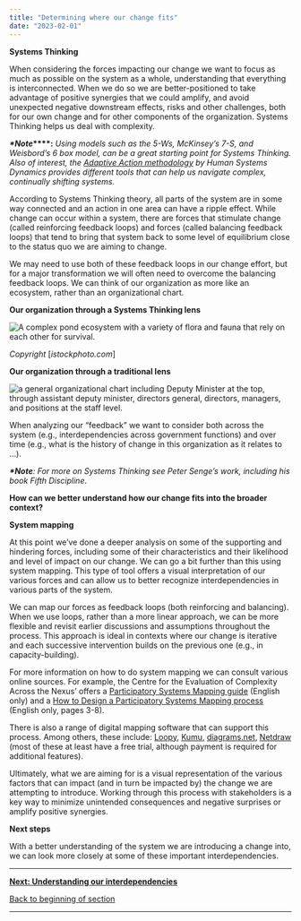 ```yaml
---
title: "Determining where our change fits"
date: "2023-02-01"
---
```


**Systems Thinking**

When considering the forces impacting our change we want to focus as much as possible on the system as a whole, understanding that everything is interconnected. When we do so we are better-positioned to take advantage of positive synergies that we could amplify, and avoid unexpected negative downstream effects, risks and other challenges, both for our own change and for other components of the organization. Systems Thinking helps us deal with complexity.

**_\*Note_****:** _Using models such as the 5-Ws,_ _McKinsey’s 7-S, and Weisbord’s 6 box model, can be a great starting point for Systems Thinking. Also of interest, the_ [_Adaptive Action methodology_](https://www.hsdinstitute.org/resources/adaptive-action.html#:~:text=Adaptive%20Action%20is%20an%20iterative,identify%20your%20next%20wise%20action.) _by Human Systems Dynamics provides different tools that can help us navigate complex, continually shifting systems._

According to Systems Thinking theory, all parts of the system are in some way connected and an action in one area can have a ripple effect. While change can occur within a system, there are forces that stimulate change (called reinforcing feedback loops) and forces (called balancing feedback loops) that tend to bring that system back to some level of equilibrium close to the status quo we are aiming to change.

We may need to use both of these feedback loops in our change effort, but for a major transformation we will often need to overcome the balancing feedback loops. We can think of our organization as more like an ecosystem, rather than an organizational chart.

**Our organization through a Systems Thinking lens**



![A complex pond ecosystem with a variety of flora and fauna that rely on each other for survival.](images/FLC-Ecosystem.jpg)



_Copyright_ [_istockphoto.com_]




**Our organization through a traditional lens**

![a general organizational chart including Deputy Minister at the top, through assistant deputy minister, directors general, directors, managers, and positions at the staff level.](images/FLC-organigramme-traditionelle-1024x426.png)

  
  

When analyzing our “feedback” we want to consider both across the system (e.g., interdependencies across government functions) and over time (e.g., what is the history of change in this organization as it relates to …).

**_\*Note_**_: For more on Systems Thinking see Peter Senge’s work, including his book Fifth Discipline_.

**How can we better understand how our change fits into the broader context?**

**System mapping**

At this point we’ve done a deeper analysis on some of the supporting and hindering forces, including some of their characteristics and their likelihood and level of impact on our change. We can go a bit further than this using system mapping. This type of tool offers a visual interpretation of our various forces and can allow us to better recognize interdependencies in various parts of the system.

We can map our forces as feedback loops (both reinforcing and balancing). When we use loops, rather than a more linear approach, we can be more flexible and revisit earlier discussions and assumptions throughout the process. This approach is ideal in contexts where our change is iterative and each successive intervention builds on the previous one (e.g., in capacity-building).

For more information on how to do system mapping we can consult various online sources. For example, the Centre for the Evaluation of Complexity Across the Nexus’ offers a [Participatory Systems Mapping guide](https://www.cecan.ac.uk/wp-content/uploads/2020/09/PSM-Workshop-method.pdf) (English only) and a [How to Design a Participatory Systems Mapping process](https://www.cecan.ac.uk/wp-content/uploads/2022/03/How-to-design-a-PSM-process-Final.pdf) (English only, pages 3-8).

There is also a range of digital mapping software that can support this process. Among others, these include: [Loopy](https://ncase.me/loopy/), [Kumu](https://kumu.io/), [diagrams.net](https://www.diagrams.net/), [Netdraw](https://sites.google.com/site/netdrawsoftware/download) (most of these at least have a free trial, although payment is required for additional features).

Ultimately, what we are aiming for is a visual representation of the various factors that can impact (and in turn be impacted by) the change we are attempting to introduce. Working through this process with stakeholders is a key way to minimize unintended consequences and negative surprises or amplify positive synergies.

**Next steps**

With a better understanding of the system we are introducing a change into, we can look more closely at some of these important interdependencies.

* * *

[******Next: Understanding our interdependencies******](/framework-for-leading-change/understanding-our-interdependencies/)

[Back to beginning of section](/framework-for-leading-change/understanding-our-context/)

* * *
